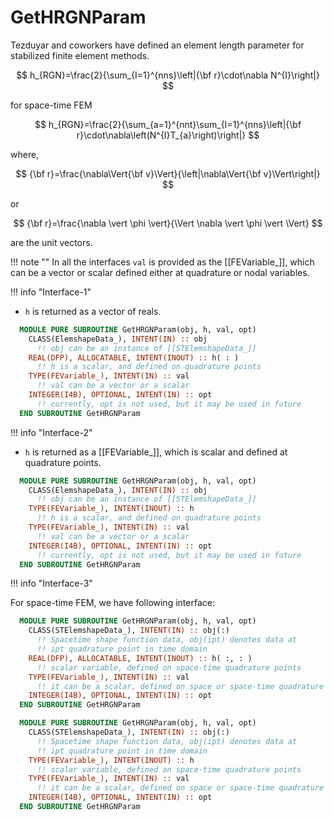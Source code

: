 # GetHRGNParam

Tezduyar and coworkers have defined an element length parameter for stabilized finite element methods.

$$
h_{RGN}=\frac{2}{\sum_{I=1}^{nns}\left|{\bf r}\cdot\nabla N^{I}\right|}
$$

for space-time FEM

$$
h_{RGN}=\frac{2}{\sum_{a=1}^{nnt}\sum_{I=1}^{nns}\left|{\bf r}\cdot\nabla\left(N^{I}T_{a}\right)\right|}
$$

where,

$$
{\bf r}=\frac{\nabla\Vert{\bf v}\Vert}{\left|\nabla\Vert{\bf v}\Vert\right|}
$$

or

$$
{\bf r}=\frac{\nabla \vert \phi \vert}{\Vert \nabla \vert \phi \vert \Vert}
$$

are the unit vectors.

!!! note ""
    In all the interfaces `val` is provided as the [[FEVariable_]], which can be a vector or scalar defined either at quadrature or nodal variables.

!!! info "Interface-1"

- `h` is returned as a vector of reals.

```fortran
  MODULE PURE SUBROUTINE GetHRGNParam(obj, h, val, opt)
    CLASS(ElemshapeData_), INTENT(IN) :: obj
      !! obj can be an instance of [[STElemshapeData_]]
    REAL(DFP), ALLOCATABLE, INTENT(INOUT) :: h( : )
      !! h is a scalar, and defined on quadrature points
    TYPE(FEVariable_), INTENT(IN) :: val
      !! val can be a vector or a scalar
    INTEGER(I4B), OPTIONAL, INTENT(IN) :: opt
      !! currently, opt is not used, but it may be used in future
  END SUBROUTINE GetHRGNParam
```

!!! info "Interface-2"

- `h` is returned as a [[FEVariable_]], which is scalar and defined at quadrature points.

```fortran
  MODULE PURE SUBROUTINE GetHRGNParam(obj, h, val, opt)
    CLASS(ElemshapeData_), INTENT(IN) :: obj
      !! obj can be an instance of [[STElemshapeData_]]
    TYPE(FEVariable_), INTENT(INOUT) :: h
      !! h is a scalar, and defined on quadrature points
    TYPE(FEVariable_), INTENT(IN) :: val
      !! val can be a vector or a scalar
    INTEGER(I4B), OPTIONAL, INTENT(IN) :: opt
      !! currently, opt is not used, but it may be used in future
  END SUBROUTINE GetHRGNParam
```

!!! info "Interface-3"

For space-time FEM, we have following interface:

```fortran
  MODULE PURE SUBROUTINE GetHRGNParam(obj, h, val, opt)
    CLASS(STElemshapeData_), INTENT(IN) :: obj(:)
      !! Spacetime shape function data, obj(ipt) denotes data at
      !! ipt quadrature point in time domain
    REAL(DFP), ALLOCATABLE, INTENT(INOUT) :: h( :, : )
      !! scalar variable, defined on space-time quadrature points
    TYPE(FEVariable_), INTENT(IN) :: val
      !! it can be a scalar, defined on space or space-time quadrature points
    INTEGER(I4B), OPTIONAL, INTENT(IN) :: opt
  END SUBROUTINE GetHRGNParam
```

```fortran
  MODULE PURE SUBROUTINE GetHRGNParam(obj, h, val, opt)
    CLASS(STElemshapeData_), INTENT(IN) :: obj(:)
      !! Spacetime shape function data, obj(ipt) denotes data at
      !! ipt quadrature point in time domain
    TYPE(FEVariable_), INTENT(INOUT) :: h
      !! scalar variable, defined on space-time quadrature points
    TYPE(FEVariable_), INTENT(IN) :: val
      !! it can be a scalar, defined on space or space-time quadrature points
    INTEGER(I4B), OPTIONAL, INTENT(IN) :: opt
  END SUBROUTINE GetHRGNParam
```